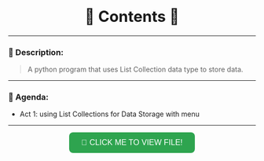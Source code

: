 <h1 align="center" style="font-size:2.2em; font-weight:bold;">📜 Contents 📜</h1>

---

### 📝 Description:
> A python program that uses List Collection data type to store data.

---

### 🎯 Agenda:
- Act 1: using List Collections for Data Storage with menu

---

<p align="center">
  <a href="asset/Midterm Lab Task 3 - Quiambao_AronDaniel_B.pdf" target="_blank">
    <button style="
      background-color:#2ea44f;
      border:none;
      color:white;
      padding:12px 25px;
      text-align:center;
      font-size:16px;
      border-radius:8px;
      cursor:pointer;
    ">
      📄 CLICK ME TO VIEW FILE!
    </button>
  </a>
</p>
